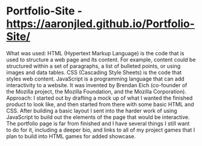 # Portfolio-Site - https://aaronjled.github.io/Portfolio-Site/
What was used:
HTML (Hypertext Markup Language) is the code that is used to structure a web page and its content. For example, content could be structured within a set of paragraphs, a list of bulleted points, or using images and data tables. 
CSS (Cascading Style Sheets) is the code that styles web content.
JavaScript is a programming language that can add interactivity to a website. It was invented by Brendan Eich (co-founder of the Mozilla project, the Mozilla Foundation, and the Mozilla Corporation).
Approach:
I started out by drafting a mock up of what I wanted the finished product to look like, and then started from there with some basic HTML and CSS. After building a basic layout I sent into the harder work of using JavaScript to build out the elements of the page that would be interactive.
The portfolio page is far from finished and I have several things I still want to do for it, including a deeper bio, and links to all of my project games that I plan to build into HTML games for added showcase.  
